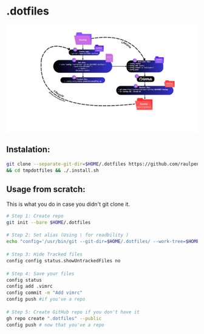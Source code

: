 # .dotfiles
![diagram ](https://raw.githubusercontent.com/raulpenate/.dotfiles/main/.config/info/Dotfiles%20lifecycle.jpg)

## Instalation: 
```sh
git clone --separate-git-dir=$HOME/.dotfiles https://github.com/raulpenate/.dotfiles.git tmpdotfiles \
&& cd tmpdotfiles && ./.install.sh
```

## Usage from scratch:  
This is what you do in case you didn't git clone it.
```bash
# Step 1: Create repo
git init --bare $HOME/.dotfiles

# Step 2: Set alias (Using \ for readbility )
echo "config='/usr/bin/git --git-dir=$HOME/.dotfiles/ --work-tree=$HOME'" >> .zshrc && source .zshrc

# Step 3: Hide Tracked files
config config status.showUntrackedFiles no

# Step 4: Save your files
config status
config add .vimrc
config commit -m "Add vimrc"
config push #if you've a repo

# Step 5: Create GitHub repo if you don't have it
gh repo create ".dotfiles" --public   
config push # now that you've a repo
```
